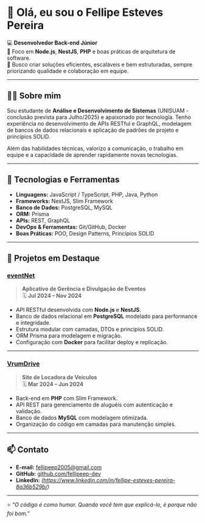 # 👋 Olá, eu sou o Fellipe Esteves Pereira

💻 **Desenvolvedor Back-end Júnior**  
🎯 Foco em **Node.js**, **NestJS**, **PHP** e boas práticas de arquitetura de software.  
🚀 Busco criar soluções eficientes, escaláveis e bem estruturadas, sempre priorizando qualidade e colaboração em equipe.

---

## 🧑‍💻 Sobre mim
Sou estudante de **Análise e Desenvolvimento de Sistemas** (UNISUAM - conclusão prevista para Julho/2025) e apaixonado por tecnologia. Tenho experiência no desenvolvimento de APIs RESTful e GraphQL, modelagem de bancos de dados relacionais e aplicação de padrões de projeto e princípios SOLID.

Além das habilidades técnicas, valorizo a comunicação, o trabalho em equipe e a capacidade de aprender rapidamente novas tecnologias.

---

## 🚀 Tecnologias e Ferramentas

- **Linguagens:** JavaScript / TypeScript, PHP, Java, Python  
- **Frameworks:** NestJS, Slim Framework  
- **Banco de Dados:** PostgreSQL, MySQL  
- **ORM:** Prisma  
- **APIs:** REST, GraphQL  
- **DevOps & Ferramentas:** Git/GitHub, Docker  
- **Boas Práticas:** POO, Design Patterns, Princípios SOLID

---

## 📌 Projetos em Destaque

### [eventNet](https://github.com/fellipeep-dev)
> **Aplicativo de Gerência e Divulgação de Eventos**  
🗓 **Jul 2024 – Nov 2024**

- API RESTful desenvolvida com **Node.js** e **NestJS**.  
- Banco de dados relacional em **PostgreSQL** modelado para performance e integridade.  
- Estrutura modular com camadas, DTOs e princípios SOLID.  
- ORM Prisma para modelagem e migração.  
- Configuração com **Docker** para facilitar deploy e replicação.

---

### [VrumDrive](https://github.com/fellipeep-dev)
> **Site de Locadora de Veículos**  
🗓 **Mar 2024 – Jun 2024**

- Back-end em **PHP** com Slim Framework.  
- API REST para gerenciamento de aluguéis com autenticação e validação.  
- Banco de dados **MySQL** com modelagem otimizada.  
- Organização do código em camadas para manutenção simples.

---

## 📫 Contato

- **E-mail:** fellipeep2005@gmail.com  
- **GitHub:** [github.com/fellipeep-dev](https://github.com/fellipeep-dev)  
- **LinkedIn:** *(https://www.linkedin.com/in/fellipe-esteves-pereira-8a36b529b/)*  

---

⭐ _"O código é como humor. Quando você tem que explicá-lo, é porque não foi bom."_  
